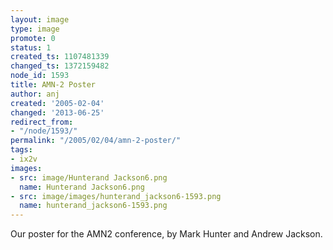 ```yaml
---
layout: image
type: image
promote: 0
status: 1
created_ts: 1107481339
changed_ts: 1372159482
node_id: 1593
title: AMN-2 Poster
author: anj
created: '2005-02-04'
changed: '2013-06-25'
redirect_from:
- "/node/1593/"
permalink: "/2005/02/04/amn-2-poster/"
tags:
- ix2v
images:
- src: image/Hunterand Jackson6.png
  name: Hunterand Jackson6.png
- src: image/images/hunterand_jackson6-1593.png
  name: hunterand_jackson6-1593.png
---
```

Our poster for the AMN2 conference,  by Mark Hunter and Andrew Jackson.
